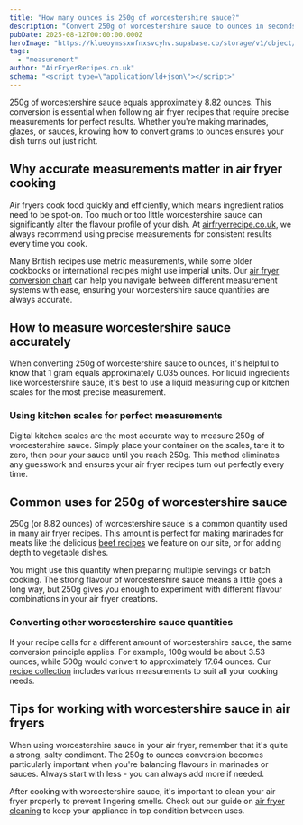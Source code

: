 ```yaml
---
title: "How many ounces is 250g of worcestershire sauce?"
description: "Convert 250g of worcestershire sauce to ounces in seconds with our easy guide. Perfect for air fryer recipes and precise measurements."
pubDate: 2025-08-12T00:00:00.000Z
heroImage: "https://klueoymssxwfnxsvcyhv.supabase.co/storage/v1/object/public/md/250g-worcestershire-sauce-to-ounces-5bcd4206.webp"
tags:
  - "measurement"
author: "AirFryerRecipes.co.uk"
schema: "<script type=\"application/ld+json\"></script>"
---
```


<p>250g of worcestershire sauce equals approximately 8.82 ounces. This conversion is essential when following air fryer recipes that require precise measurements for perfect results. Whether you're making marinades, glazes, or sauces, knowing how to convert grams to ounces ensures your dish turns out just right.</p>

<h2>Why accurate measurements matter in air fryer cooking</h2>
<p>Air fryers cook food quickly and efficiently, which means ingredient ratios need to be spot-on. Too much or too little worcestershire sauce can significantly alter the flavour profile of your dish. At <a href=https://www.airfryerrecipe.co.uk>airfryerrecipe.co.uk</a>, we always recommend using precise measurements for consistent results every time you cook.</p>
<p>Many British recipes use metric measurements, while some older cookbooks or international recipes might use imperial units. Our <a href=https://www.airfryerrecipe.co.uk/air-fryer-conversion-chart>air fryer conversion chart</a> can help you navigate between different measurement systems with ease, ensuring your worcestershire sauce quantities are always accurate.</p>

<h2>How to measure worcestershire sauce accurately</h2>
<p>When converting 250g of worcestershire sauce to ounces, it's helpful to know that 1 gram equals approximately 0.035 ounces. For liquid ingredients like worcestershire sauce, it's best to use a liquid measuring cup or kitchen scales for the most precise measurement.</p>

<h3>Using kitchen scales for perfect measurements</h3>
<p>Digital kitchen scales are the most accurate way to measure 250g of worcestershire sauce. Simply place your container on the scales, tare it to zero, then pour your sauce until you reach 250g. This method eliminates any guesswork and ensures your air fryer recipes turn out perfectly every time.</p>

<h2>Common uses for 250g of worcestershire sauce</h2>
<p>250g (or 8.82 ounces) of worcestershire sauce is a common quantity used in many air fryer recipes. This amount is perfect for making marinades for meats like the delicious <a href=https://www.airfryerrecipe.co.uk/recipe-category/beef>beef recipes</a> we feature on our site, or for adding depth to vegetable dishes.</p>
<p>You might use this quantity when preparing multiple servings or batch cooking. The strong flavour of worcestershire sauce means a little goes a long way, but 250g gives you enough to experiment with different flavour combinations in your air fryer creations.</p>

<h3>Converting other worcestershire sauce quantities</h3>
<p>If your recipe calls for a different amount of worcestershire sauce, the same conversion principle applies. For example, 100g would be about 3.53 ounces, while 500g would convert to approximately 17.64 ounces. Our <a href=https://www.airfryerrecipe.co.uk/recipes>recipe collection</a> includes various measurements to suit all your cooking needs.</p>

<h2>Tips for working with worcestershire sauce in air fryers</h2>
<p>When using worcestershire sauce in your air fryer, remember that it's quite a strong, salty condiment. The 250g to ounces conversion becomes particularly important when you're balancing flavours in marinades or sauces. Always start with less - you can always add more if needed.</p>
<p>After cooking with worcestershire sauce, it's important to clean your air fryer properly to prevent lingering smells. Check out our guide on <a href=https://www.airfryerrecipe.co.uk/air-fryer-cleaner>air fryer cleaning</a> to keep your appliance in top condition between uses.</p>